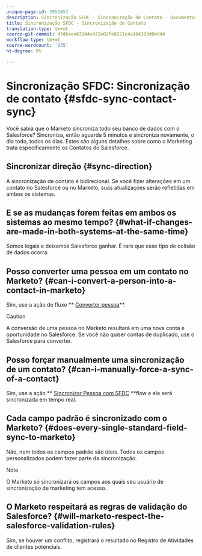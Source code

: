 ```yaml
---
unique-page-id: 2953457
description: Sincronização SFDC - Sincronização de Contato - Documentos do Marketing - Documentação do produto
title: Sincronização SFDC - Sincronização de Contato
translation-type: tm+mt
source-git-commit: d7d6aee63144c472e02fe0221c4a164183d04dd4
workflow-type: tm+mt
source-wordcount: '235'
ht-degree: 0%

---
```



# Sincronização SFDC: Sincronização de contato {#sfdc-sync-contact-sync}

Você sabia que o Marketo sincroniza todo seu banco de dados com o Salesforce? Sincroniza, então aguarda 5 minutos e sincroniza novamente, o dia todo, todos os dias. Estes são alguns detalhes sobre como o Marketing trata especificamente os Contatos do Salesforce.

## Sincronizar direção {#sync-direction}

A sincronização de contato é bidirecional. Se você fizer alterações em um contato no Salesforce ou no Marketo, suas atualizações serão refletidas em ambos os sistemas.

## E se as mudanças forem feitas em ambos os sistemas ao mesmo tempo? {#what-if-changes-are-made-in-both-systems-at-the-same-time}

Somos legais e deixamos Salesforce ganhar. É raro que esse tipo de colisão de dados ocorra.

## Posso converter uma pessoa em um contato no Marketo? {#can-i-convert-a-person-into-a-contact-in-marketo}

Sim, use a ação de fluxo ** [Converter pessoa](../../../../product-docs/core-marketo-concepts/smart-campaigns/flow-actions/convert-person.md)**.

>[!CAUTION]
>
>A conversão de uma pessoa no Marketo resultará em uma nova conta e oportunidade no Salesforce. Se você não quiser contas de duplicado, use o Salesforce para converter.

## Posso forçar manualmente uma sincronização de um contato? {#can-i-manually-force-a-sync-of-a-contact}

Sim, use a ação ** [Sincronizar Pessoa com SFDC](../../../../product-docs/core-marketo-concepts/smart-campaigns/salesforce-flow-actions/sync-person-to-sfdc.md) **flow e ela será sincronizada em tempo real.

## Cada campo padrão é sincronizado com o Marketo? {#does-every-single-standard-field-sync-to-marketo}

Não, nem todos os campos padrão são úteis. Todos os campos personalizados podem fazer parte da sincronização.

>[!NOTE]
>
>O Marketo só sincronizará os campos aos quais seu usuário de sincronização de marketing tem acesso.

## O Marketo respeitará as regras de validação do Salesforce? {#will-marketo-respect-the-salesforce-validation-rules}

Sim, se houver um conflito, registrará o resultado no Registro de Atividades de clientes potenciais.
